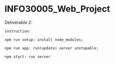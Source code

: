 # INFO30005_Web_Project

Deliverable 2:

    instruction:

    npm run setup: install node_modules;

    npm run app: run(update) server unstopable;

    npm start: run server
